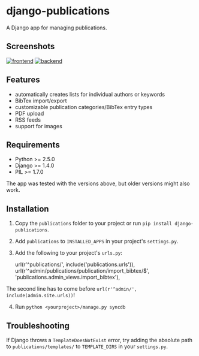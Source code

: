 django-publications
===================

A Django app for managing publications.

Screenshots
-----------

[![frontend][3]][1]
[![backend][4]][2]

[1]: http://files.theis.io/django-publications/frontend.png
[2]: http://files.theis.io/django-publications/backend.png
[3]: http://files.theis.io/django-publications/frontend_small.png
[4]: http://files.theis.io/django-publications/backend_small.png

Features
--------

* automatically creates lists for individual authors or keywords
* BibTex import/export
* customizable publication categories/BibTex entry types
* PDF upload
* RSS feeds
* support for images

Requirements
------------

* Python >= 2.5.0
* Django >= 1.4.0
* PIL >= 1.7.0

The app was tested with the versions above, but older versions might also work.

Installation
------------

1) Copy the `publications` folder to your project or run `pip install django-publications`.

2) Add `publications` to `INSTALLED_APPS` in your project's `settings.py`.

3) Add the following to your project's `urls.py`:

	url(r'^publications/', include('publications.urls')),
	url(r'^admin/publications/publication/import_bibtex/$', 'publications.admin_views.import_bibtex'),

The second line has to come before `url(r'^admin/', include(admin.site.urls))`!

4) Run `python <yourproject>/manage.py syncdb`

Troubleshooting
---------------

If Django throws a `TemplateDoesNotExist` error, try adding the absolute path
to `publications/templates/` to `TEMPLATE_DIRS` in your `settings.py`.
